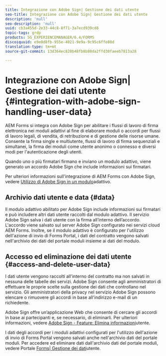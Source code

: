 ```yaml
---
title: Integrazione con Adobe Sign| Gestione dei dati utente
seo-title: Integrazione con Adobe Sign| Gestione dei dati utente
description: 'null'
seo-description: 'null'
uuid: cb3a455d-2e33-44c8-8f71-3a7ecd939cd8
topic-tags: grdp
products: SG_EXPERIENCEMANAGER/6.4/FORMS
discoiquuid: e9e0d8fb-955e-4021-9e9a-9c95c6ffe88d
translation-type: tm+mt
source-git-commit: 13d364ec820b48fb8b80da2ffd30faeeb7813a28

---
```



# Integrazione con Adobe Sign| Gestione dei dati utente {#integration-with-adobe-sign-handling-user-data}

AEM Forms si integra con Adobe Sign per abilitare i flussi di lavoro di firma elettronica nei moduli adattivi al fine di elaborare moduli o accordi per flussi di lavoro legali, di vendita, di retribuzione e di gestione delle risorse umane. Consente la firma single e multiutente, flussi di lavoro di firma sequenziali e simultanei, la firma dei moduli come utente anonimo o connesso e diversi modi per l&#39;autenticazione degli utenti.

Quando uno o più firmatari firmano e inviano un modulo adattivo, viene generato un accordo Adobe Sign che include informazioni sui firmatari.

Per ulteriori informazioni sull&#39;integrazione di AEM Forms con Adobe Sign, vedere [Utilizzo di Adobe Sign in un modulo](/help/forms/using/working-with-adobe-sign.md)adattivo.

## Archivio dati utente e data {#data}

Il modulo adattivo abilitato per Adobe Sign include informazioni sui firmatari e può includere altri dati utente raccolti dal modulo adattivo. Il servizio Adobe Sign salva i dati utente con la firma all’interno dell’accordo. L&#39;accordo viene salvato sul server Adobe Sign configurato nei servizi cloud AEM Forms. Inoltre, se il modulo adattivo è configurato per l&#39;utilizzo dell&#39;azione di invio di Forms Portal, i dati del contratto vengono salvati nell&#39;archivio dei dati del portale moduli insieme ai dati del modulo.

## Accesso ed eliminazione dei dati utente {#access-and-delete-user-data}

I dati utente vengono raccolti all&#39;interno del contratto ma non salvati in nessuna delle tabelle dei servizi. Adobe Sign consente agli amministratori di effettuare le proprie scelte sulla gestione dei dati che controllano nel servizio. Gli amministratori della privacy nel servizio Adobe Sign possono elencare o rimuovere gli accordi in base all&#39;indirizzo e-mail di un richiedente.

Adobe Sign offre un’applicazione Web che consente di cercare gli accordi in base ai partecipanti e, se necessario, di eliminarli. Per ulteriori informazioni, vedere [Adobe Sign - Feature: Elimina informazioni](https://helpx.adobe.com/sign/help/adobesign_gdpr_user_deletion.html)utente.

I dati degli accordi per i moduli adattivi configurati per l&#39;utilizzo dell&#39;azione di invio di Forms Portal vengono salvati anche nell&#39;archivio dati del portale moduli. Per accedere ed eliminare dati dall&#39;archivio dati del portale moduli, vedere Portale [Forms| Gestione dei dati](/help/forms/using/forms-portal-handling-user-data.md)utente.
